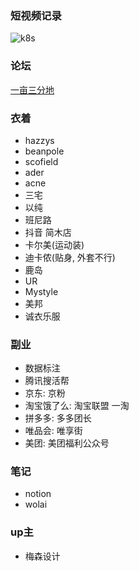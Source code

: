 ### 短视频记录

![k8s](https://study-note-huang.oss-cn-beijing.aliyuncs.com/img/20221106211707.png)

### 论坛

[一亩三分地](https://www.1point3acres.com/bbs/)


### 衣着

- hazzys
- beanpole
- scofield
- ader
- acne
- 三宅
- 以纯
- 班尼路
- 抖音 简木店
- 卡尔美(运动装)
- 迪卡侬(贴身, 外套不行)
- 鹿岛
- UR
- Mystyle
- 美邦
- 诚衣乐服


### 副业

- 数据标注
- 腾讯搜活帮
- 京东: 京粉
- 淘宝饿了么: 淘宝联盟 一淘
- 拼多多: 多多团长
- 唯品会: 唯享街
- 美团: 美团福利公众号

### 笔记

- notion
- wolai

### up主

- 梅森设计
